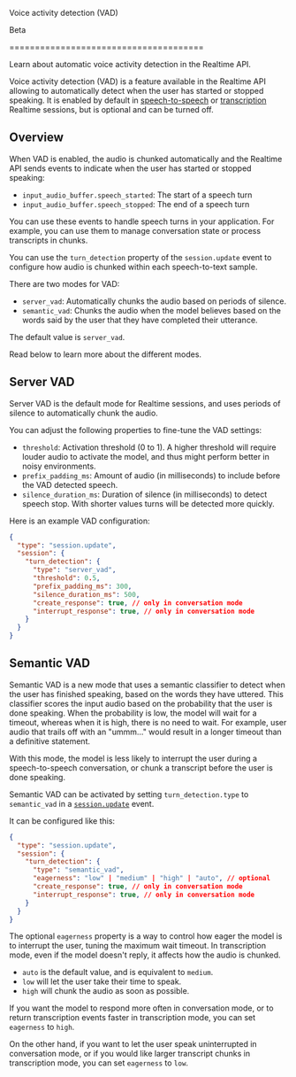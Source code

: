 Voice activity detection (VAD)

Beta

======================================

Learn about automatic voice activity detection in the Realtime API.

Voice activity detection (VAD) is a feature available in the Realtime API allowing to automatically detect when the user has started or stopped speaking. It is enabled by default in [speech-to-speech](/docs/guides/realtime-conversations) or [transcription](/docs/guides/realtime-transcription) Realtime sessions, but is optional and can be turned off.

Overview
--------

When VAD is enabled, the audio is chunked automatically and the Realtime API sends events to indicate when the user has started or stopped speaking:

*   `input_audio_buffer.speech_started`: The start of a speech turn
*   `input_audio_buffer.speech_stopped`: The end of a speech turn

You can use these events to handle speech turns in your application. For example, you can use them to manage conversation state or process transcripts in chunks.

You can use the `turn_detection` property of the `session.update` event to configure how audio is chunked within each speech-to-text sample.

There are two modes for VAD:

*   `server_vad`: Automatically chunks the audio based on periods of silence.
*   `semantic_vad`: Chunks the audio when the model believes based on the words said by the user that they have completed their utterance.

The default value is `server_vad`.

Read below to learn more about the different modes.

Server VAD
----------

Server VAD is the default mode for Realtime sessions, and uses periods of silence to automatically chunk the audio.

You can adjust the following properties to fine-tune the VAD settings:

*   `threshold`: Activation threshold (0 to 1). A higher threshold will require louder audio to activate the model, and thus might perform better in noisy environments.
*   `prefix_padding_ms`: Amount of audio (in milliseconds) to include before the VAD detected speech.
*   `silence_duration_ms`: Duration of silence (in milliseconds) to detect speech stop. With shorter values turns will be detected more quickly.

Here is an example VAD configuration:

```json
{
  "type": "session.update",
  "session": {
    "turn_detection": {
      "type": "server_vad",
      "threshold": 0.5,
      "prefix_padding_ms": 300,
      "silence_duration_ms": 500,
      "create_response": true, // only in conversation mode
      "interrupt_response": true, // only in conversation mode
    }
  }
}
```

Semantic VAD
------------

Semantic VAD is a new mode that uses a semantic classifier to detect when the user has finished speaking, based on the words they have uttered. This classifier scores the input audio based on the probability that the user is done speaking. When the probability is low, the model will wait for a timeout, whereas when it is high, there is no need to wait. For example, user audio that trails off with an "ummm..." would result in a longer timeout than a definitive statement.

With this mode, the model is less likely to interrupt the user during a speech-to-speech conversation, or chunk a transcript before the user is done speaking.

Semantic VAD can be activated by setting `turn_detection.type` to `semantic_vad` in a [`session.update`](/docs/api-reference/realtime-client-events/session/update) event.

It can be configured like this:

```json
{
  "type": "session.update",
  "session": {
    "turn_detection": {
      "type": "semantic_vad",
      "eagerness": "low" | "medium" | "high" | "auto", // optional
      "create_response": true, // only in conversation mode
      "interrupt_response": true, // only in conversation mode
    }
  }
}
```

The optional `eagerness` property is a way to control how eager the model is to interrupt the user, tuning the maximum wait timeout. In transcription mode, even if the model doesn't reply, it affects how the audio is chunked.

*   `auto` is the default value, and is equivalent to `medium`.
*   `low` will let the user take their time to speak.
*   `high` will chunk the audio as soon as possible.

If you want the model to respond more often in conversation mode, or to return transcription events faster in transcription mode, you can set `eagerness` to `high`.

On the other hand, if you want to let the user speak uninterrupted in conversation mode, or if you would like larger transcript chunks in transcription mode, you can set `eagerness` to `low`.
